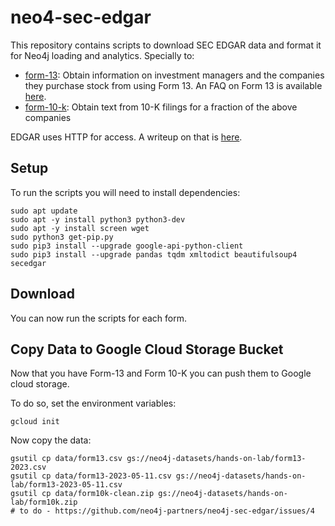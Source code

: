 # neo4-sec-edgar
This repository contains scripts to download SEC EDGAR data and format it for Neo4j loading and analytics. Specially to:

* [form-13](form-13): Obtain information on investment managers and the companies they purchase stock from using Form 13. An FAQ on Form 13 is available [here](https://www.sec.gov/divisions/investment/13ffaq.htm).
* [form-10-k](form-10-k): Obtain text from 10-K filings for a fraction of the above companies

EDGAR uses HTTP for access.  A writeup on that is [here](https://www.sec.gov/edgar/searchedgar/accessing-edgar-data.htm).

## Setup
To run the scripts you will need to install dependencies:

    sudo apt update
    sudo apt -y install python3 python3-dev
    sudo apt -y install screen wget
    sudo python3 get-pip.py
    sudo pip3 install --upgrade google-api-python-client
    sudo pip3 install --upgrade pandas tqdm xmltodict beautifulsoup4 secedgar

## Download
You can now run the scripts for each form.

## Copy Data to Google Cloud Storage Bucket
Now that you have Form-13 and Form 10-K you can push them to Google cloud storage.

To do so, set the environment variables:

    gcloud init

Now copy the data:

    gsutil cp data/form13.csv gs://neo4j-datasets/hands-on-lab/form13-2023.csv
    gsutil cp data/form13-2023-05-11.csv gs://neo4j-datasets/hands-on-lab/form13-2023-05-11.csv
    gsutil cp data/form10k-clean.zip gs://neo4j-datasets/hands-on-lab/form10k.zip
    # to do - https://github.com/neo4j-partners/neo4j-sec-edgar/issues/4